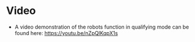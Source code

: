 Video
====

- A video demonstration of the robots function in qualifying mode can be found here:
https://youtu.be/nZpQlKqpX1s
